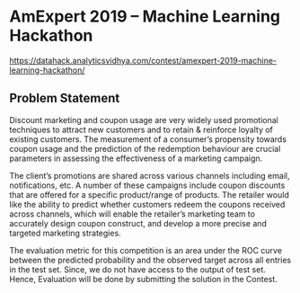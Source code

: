 # AmExpert 2019 – Machine Learning Hackathon
https://datahack.analyticsvidhya.com/contest/amexpert-2019-machine-learning-hackathon/

## Problem Statement
<p>Discount marketing and coupon usage are very widely used promotional techniques to attract new customers and to retain & reinforce loyalty of existing customers. The measurement of a consumer’s propensity towards coupon usage and the prediction of the redemption behaviour are crucial parameters in assessing the effectiveness of a marketing campaign.<p>
<p>The client’s promotions are shared across various channels including email, notifications, etc. A number of these campaigns include coupon discounts that are offered for a specific product/range of products. The retailer would like the ability to predict whether customers redeem the coupons received across channels, which will enable the retailer’s marketing team to accurately design coupon construct, and develop a more precise and targeted marketing strategies.</p>
<p>The evaluation metric for this competition is an area under the ROC curve between the predicted probability and the observed target across all entries in the test set. Since, we do not have access to the output of test set. Hence, Evaluation will be done by submitting the solution in the Contest.</p>
